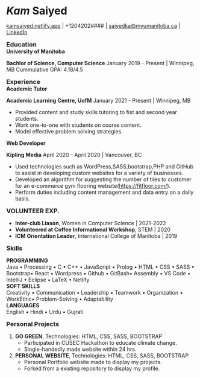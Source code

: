 
#  *Kam* Saiyed
<style>
h1, h2, h3, h4, h5, h6 {
    margin: 0;
}
</style>

[kamsaiyed.netlify.app](https://kamsaiyed.netlify.app/)	| +1204202####	|	saiyedka@myumanitoba.ca 	|	 [LinkedIn](https://www.linkedin.com/in/kam-saiyed-578373178/)
### Education
#### University of Manitoba
**Bachlor of Science,	Computer Science**
January 2019 - Present	|	Winnipeg,	MB
Cummulative	GPA:	4.18/4.5


### Experience
#### Academic Tutor
**Academic Learning Centre, UofM**
January 2021 - Present	|	Winnipeg,	MB
* Provided content and study skills tutoring to fist and second year students.
*  Work one-to-one with students on course content.
* Model effective problem solving strategies.

#### Web Developer
**Kipling Media**
April 2020 - April 2020	|	Vancouver,	BC
* Used technologies such as WordPress,SASS,bootstrap,PHP and GitHub to
assist in developing custom websites for a variety of businesses.
*  Developed an algorithm for suggesting the number of tiles to customer for an e-commerce
gym flooring website(https://fitfloor.com/).
* Perform duties including content management and data entry on a daily basis.

### VOLUNTEER EXP.
* **Inter-club Liason**, Women in Computer
Science | 2021-2022
* **Volunteered at Coffee Informational
Workshop**, STEM | 2020
* **ICM Orientation Leader**, International College of Manitoba | 2019


### Skills
**PROGRAMMING**<br />
Java • Processing • C • C++ • JavaScript •	Prolog • HTML • CSS • SASS • Bootstrap• React • Wordpress • Github • GitBash• Assembly • VS Code • IntelliJ • Eclipse • LaTeX • Netlify<br />
**SOFT SKILLS**<br />
Creativity • Communication • Leadership • Teamwork • Organization • WorkEthic• Problem-Solving • Adaptability<br />
**LANGUAGES**<br />
English • Hindi • Urdu • Gujrati





### Personal Projects
1. **GO GREEN**, Technologies: HTML, CSS, SASS, BOOTSTRAP
	* Participated in CUSEC Hackathon to educate climate change.
   * Single-handedly made website within 24 hrs.
2. **PERSONAL WEBSITE**, Technologies: HTML, CSS, SASS, BOOTSTRAP
	* Personal Portfolio website made to display my projects.
    * Forked from a existing repository to display my profile.

